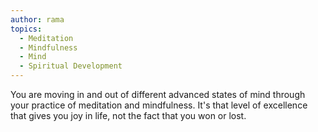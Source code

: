 ```yaml
---
author: rama
topics:
  - Meditation
  - Mindfulness
  - Mind
  - Spiritual Development
---
```


You are moving in and out of different advanced states of mind through your practice of meditation and mindfulness. It's that level of excellence that gives you joy in life, not the fact that you won or lost.
